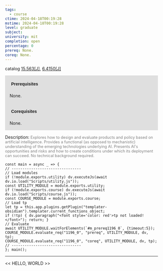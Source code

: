 ```yaml
---
tags:
  - course
ctime: 2024-04-18T00:19:28
mstime: 2024-04-18T00:19:28
level: graduate
subject: 
university: mit
completion: open
percentage: 0
prereq: None.
coreq: None.
---
```


catalog [15.563[J]](http://student.mit.edu/catalog/m15b.html#15.563), [6.4150[J]](http://student.mit.edu/catalog/m6d.html#6.4150)

<span style="display: block; padding: 15px; background-color: rgb(100, 100, 100, 0.2);"><font id="m_prereq1196_0" style="display: block; font-family: Arial, sans-serif; font-weight: bold; padding: 5px">Prerequisites</font><br><span id="prereq1196_0">None.</span></span>
<span style="display: block; padding: 15px; background-color: rgb(100, 100, 100, 0.2);"><font id="m_coreq1196_0" style="display: block; font-family: Arial, sans-serif; font-weight: bold; padding: 5px">Corequisites</font><br><span id="coreq1196_0">None.</span></span>

<font style="">Description:</font>
<font style="color: grey; font-size: 0.8rem;">Explores how to design and evaluate products and policy based on artificial intelligence. Provides a functional (as opposed to mechanistic) understanding of the emerging technologies underlying AI. Presents AI's opportunities and risks and how to create conditions under which its deployment can succeed. No technical background required.</font>

```dataviewjs
const main = async _ => {
// --------------------------------
// Load modules
if (!module.exports.utility) dv.executeJs(await dv.io.load("Scripts/utility.js"));
const UTILITY_MODULE = module.exports.utility;
if (!module.exports.course) dv.executeJs(await dv.io.load("Scripts/course.js"));
const COURSE_MODULE = module.exports.course;
// Load tp
let tp = this.app.plugins.getPlugin("templater-obsidian").templater.current_functions_object;
if (!tp) { dv.paragraph("<font style='color: red'>tp not loaded!</font>"); return; }
// Evaluate
await UTILITY_MODULE.waitForElements(`#m_prereq1196_0`, {timeout:5});
COURSE_MODULE.evaluate_req("1196_0", "prereq", UTILITY_MODULE, dv, tp);
COURSE_MODULE.evaluate_req("1196_0", "coreq", UTILITY_MODULE, dv, tp);
// --------------------------------
}; main();
```

---

<< HELLO, WORLD >>
